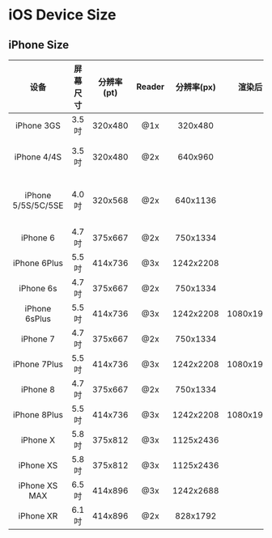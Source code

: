 # iOS Device Size

## iPhone Size

|        设备        | 屏幕尺寸 | 分辨率(pt) | Reader | 分辨率(px) |  渲染后   | PPI  | 机型代码                                          |      |
| :----------------: | :------: | :--------: | :----: | :--------: | :-------: | :--: | ------------------------------------------------- | ---- |
|     iPhone 3GS     |  3.5吋   |  320x480   |  @1x   |  320x480   |           | 163  | iPhone2,1                                         |      |
|    iPhone 4/4S     |  3.5吋   |  320x480   |  @2x   |  640x960   |           | 330  | iPhone3,1、3,2、3,3;  iPhone4,1                   |      |
| iPhone 5/5S/5C/5SE |  4.0吋   |  320x568   |  @2x   |  640x1136  |           | 326  | iPhone5,1、5,2、5,3、5,4;iPhone6,1、6,2;iPhone8,4 |      |
|      iPhone 6      |  4.7吋   |  375x667   |  @2x   |  750x1334  |           | 326  | iPhone7,2                                         |      |
|    iPhone 6Plus    |  5.5吋   |  414x736   |  @3x   | 1242x2208  |           | 401  | iPhone7,1                                         |      |
|     iPhone 6s      |  4.7吋   |  375x667   |  @2x   |  750x1334  |           | 326  | iPhone8,2                                         |      |
|   iPhone 6sPlus    |  5.5吋   |  414x736   |  @3x   | 1242x2208  | 1080x1920 | 401  | iPhone8,1                                         |      |
|      iPhone 7      |  4.7吋   |  375x667   |  @2x   |  750x1334  |           | 326  | iPhone9,1、9,3                                    |      |
|    iPhone 7Plus    |  5.5吋   |  414x736   |  @3x   | 1242x2208  | 1080x1920 | 401  | iPhone9,2、9,4                                    |      |
|      iPhone 8      |  4.7吋   |  375x667   |  @2x   |  750x1334  |           | 326  | iPhone10,1、10,4                                  |      |
|    iPhone 8Plus    |  5.5吋   |  414x736   |  @3x   | 1242x2208  | 1080x1920 | 401  | iPhone10,2、10,5                                  |      |
|      iPhone X      |  5.8吋   |  375x812   |  @3x   | 1125x2436  |           | 458  | iPhone10,3、10,6                                  |      |
|     iPhone XS      |  5.8吋   |  375x812   |  @3x   | 1125x2436  |           | 458  | iPhone11,2                                        |      |
|   iPhone XS MAX    |  6.5吋   |  414x896   |  @3x   | 1242x2688  |           | 458  | iPhone11,4、11,6                                  |      |
|     iPhone XR      |  6.1吋   |  414x896   |  @2x   |  828x1792  |           | 326  | iPhone11,8                                        |      |


